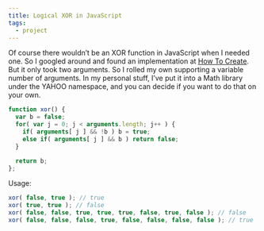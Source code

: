 ```yaml
---
title: Logical XOR in JavaScript
tags:
  - project
---
```


Of course there wouldn’t be an XOR function in JavaScript when I needed one. So I googled around and found an implementation at [How To Create][1]. But it only took two arguments. So I rolled my own supporting a variable number of arguments. In my personal stuff, I’ve put it into a Math library under the YAHOO namespace, and you can decide if you want to do that on your own.

 [1]: http://www.howtocreate.co.uk/xor.html

``` js
function xor() {
  var b = false;
  for( var j = 0; j < arguments.length; j++ ) {
    if( arguments[ j ] && !b ) b = true;
    else if( arguments[ j ] && b ) return false;
  }

  return b;
};
```

Usage:

``` js
xor( false, true ); // true
xor( true, true ); // false
xor( false, false, true, true, true, false, true, false ); // false
xor( false, false, false, true, false, false, false, false ); // true
```
